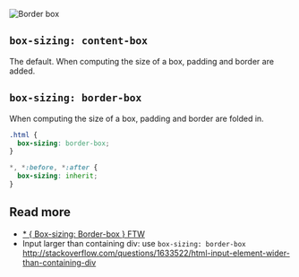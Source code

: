 ![Border box](https://css-tricks.com/wp-content/uploads/2010/09/widthbox.png)

## `box-sizing: content-box`
The default. When computing the size of a box, padding and border are added.

## `box-sizing: border-box`
When computing the size of a box, padding and border are folded in.

```css
.html {
  box-sizing: border-box;
}

*, *:before, *:after {
  box-sizing: inherit;
}
```

## Read more
- [* { Box-sizing: Border-box } FTW](http://www.paulirish.com/2012/box-sizing-border-box-ftw/)
- Input larger than containing div: use `box-sizing: border-box` http://stackoverflow.com/questions/1633522/html-input-element-wider-than-containing-div
